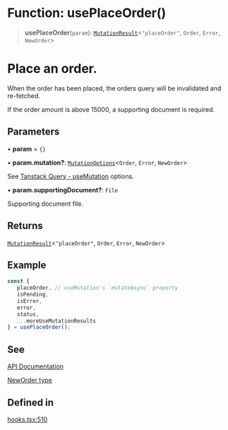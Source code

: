 # Function: usePlaceOrder()

> **usePlaceOrder**(`param`): [`MutationResult`](/docs/SDK%20React%20Provider/type-aliases/MutationResult.md)\<`"placeOrder"`, `Order`, `Error`, `NewOrder`\>

# Place an order.
When the order has been placed, the orders query will be invalidated and re-fetched.

If the order amount is above 15000, a supporting document is required.

## Parameters

• **param** = `{}`

• **param.mutation?**: [`MutationOptions`](/docs/SDK%20React%20Provider/type-aliases/MutationOptions.md)\<`Order`, `Error`, `NewOrder`\>

See [Tanstack Query - useMutation](https://tanstack.com/query/latest/docs/framework/react/reference/useMutation) options.

• **param.supportingDocument?**: `File`

Supporting document file.

## Returns

[`MutationResult`](/docs/SDK%20React%20Provider/type-aliases/MutationResult.md)\<`"placeOrder"`, `Order`, `Error`, `NewOrder`\>

## Example

```ts
const {
   placeOrder, // useMutation's `mutateAsync` property
   isPending,
   isError,
   error,
   status,
   ...moreUseMutationResults
} = usePlaceOrder();
```

## See

[API Documentation](https://monerium.dev/api-docs#operation/post-orders)

[NewOrder type](/docs/SDK/type-aliases/NewOrder.md)

## Defined in

[hooks.tsx:510](https://github.com/monerium/js-monorepo/blob/bdb556f177407a98459f8edb039e31cf37d07d7a/packages/sdk-react-provider/src/lib/hooks.tsx#L510)
